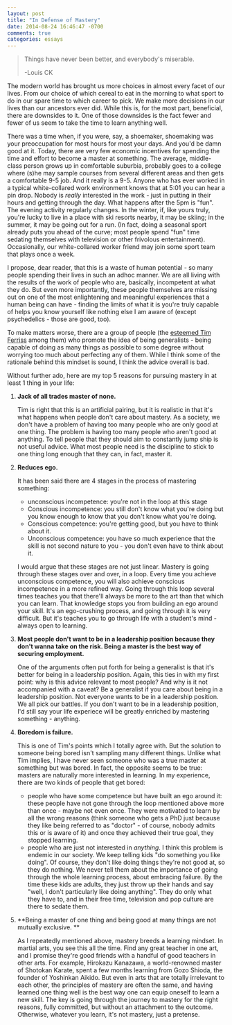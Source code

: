 ```yaml
---
layout: post
title: "In Defense of Mastery"
date: 2014-08-24 16:46:47 -0700
comments: true
categories: essays
---
```

> Things have never been better, and everybody's miserable. 
>
> -Louis CK

The modern world has brought us more choices in almost every facet of our lives. From our choice of which cereal to eat in the morning to what sport to do in our spare time to which career to pick. We make more decisions in our lives than our ancestors ever did. While this is, for the most part, beneficial, there are downsides to it. One of those downsides is the fact fewer and fewer of us seem to take the time to learn anything well. 
<!--more-->
There was a time when, if you were, say, a shoemaker, shoemaking was your preoccupation for most hours for most your days. And you'd be damn good at it. Today, there are very few economic incentives for spending the time and effort to become a master at something. The average, middle-class person grows up in comfortable suburbia, probably goes to a college where (s)he may sample courses from several different areas and then gets a comfortable 9-5 job. And it really is a 9-5. Anyone who has ever worked in a typical white-collared work environment knows that at 5:01 you can hear a pin drop. Nobody is *really* interested in the work - just in putting in their hours and getting through the day. What happens after the 5pm is "fun". The evening activity regularly changes. In the winter, if, like yours truly, you're lucky to live in a place with ski resorts nearby, it may be skiing; in the summer, it may be going out for a run. (In fact, doing a seasonal sport already puts you ahead of the curve; most people spend "fun" time sedating themselves with television or other frivolous entertainment). Occasionally, our white-collared worker friend may join some sport team that plays once a week. 

I propose, dear reader, that this is a waste of human potential - so many people spending their lives in such an adhoc manner. We are all living with the results of the work of people who are, basically, incompetent at what they do. But even more importantly, these people themselves are missing out on one of the most enlightening and meaningful experiences that a human being can have - finding the limits of what it is you're truly capable of helps you know yourself like nothing else I am aware of (except psychedelics - those are good, too). 

To make matters worse, there are a group of people (the [esteemed Tim Ferriss](http://fourhourworkweek.com/2007/09/14/the-top-5-reasons-to-be-a-jack-of-all-trades/) among them) who promote the idea of being generalists - being capable of doing as many things as possible to some degree without worrying too much about perfecting any of them. While I think some of the rationale behind this mindset is sound, I think the advice overall is bad. 

Without further ado, here are my top 5 reasons for pursuing mastery in at least 1 thing in your life:

1. **Jack of all trades master of none.**
  
    Tim is right that this is an artificial pairing, but it is realistic in that it's what happens when people don't care about mastery. As a society, we don't have a problem of having too many people who are only good at one thing. The problem is having too many people who aren't good at anything. To tell people that they should aim to constantly jump ship is not useful advice. What most people need is the discipline to stick to one thing long enough that they can, in fact, master it.

2. **Reduces ego.**

    It has been said there are 4 stages in the process of mastering something:
    * unconscious incompetence: you're not in the loop at this stage 
    * Conscious incompetence: you still don't know what you're doing but you know enough to know that you don't know what you're doing.
    * Conscious competence: you're getting good, but you have to think about it.
    * Unconscious competence: you have so much experience that the skill is not second nature to you - you don't even have to think about it.
  
    I would argue that these stages are not just linear. Mastery is going through these stages over and over, in a loop. Every time you achieve unconscious competence, you will also achieve conscious incompetence in a more refined way. Going through this loop several times teaches you that there'll always be more to the art than that which you can learn. That knowledge stops you from building an ego around your skill. It's an ego-crushing process, and going through it is very difficult. But it's teaches you to go through life with a student's mind - always open to learning. 
3. **Most people don't want to be in a leadership position because they don't wanna take on the risk. Being a master is the best way of securing employment.**
    
    One of the arguments often put forth for being a generalist is that it's better for being in a leadership position. Again, this ties in with my first point: why is this advice relevant to most people? And why is it not accompanied with a caveat? Be a generalist if you care about being in a leadership position. Not everyone wants to be in a leadership position. We all pick our battles. If you don't want to be in a leadership position, I'd still say your life experiece will be greatly enriched by mastering something - anything.
4. **Boredom is failure.**
    
    This is one of Tim's points which I totally agree with. But the solution to someone being bored isn't sampling many different things. Unlike what Tim implies, I have never seen someone who was a true master at something but was bored. In fact, the opposite seems to be true: masters are naturally more interested in learning. In my experience, there are two kinds of people that get bored:
    * people who have some competence but have built an ego around it: these people have not gone through the loop mentioned above more than once - maybe not even once. They were motivated to learn by all the wrong reasons (think someone who gets a PhD just because they like being referred to as "doctor" - of course, nobody admits this or is aware of it) and once they achieved their true goal, they stopped learning.
    * people who are just not interested in *anything*. I think this problem is endemic in our society. We keep telling kids "do something you like doing". Of course, they don't like doing things they're not good at, so they do nothing. We never tell them about the importance of going through the whole learning process, about embracing failure. By the time these kids are adults,  they just throw up their hands and say "well, I don't particularly like doing anything". They do only what they have to, and in their free time, television and pop culture are there to sedate them. 
5. **Being a master of one thing and being good at many things are not mutually exclusive. **
    
    As I repeatedly mentioned above, mastery breeds a learning mindset. In martial arts, you see this all the time. Find any great teacher in one art, and I promise they're good friends with a handful of good teachers in other arts. For example, Hirokazu Kanazawa, a world-renowned master of Shotokan Karate, spent a few months learning from Gozo Shioda, the founder of Yoshinkan Aikido. But even in arts that are totally irrelevant to each other, the principles of mastery are often the same, and having learned one thing well is the best way one can equip oneself to learn a new skill. The key is going through the journey to mastery for the right reasons, fully committed, but without an attachment to the outcome.  Otherwise, whatever you learn, it's not mastery, just a pretense.
